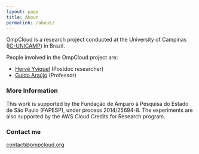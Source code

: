 ```yaml
---
layout: page
title: About
permalink: /about/
---
```


OmpCloud is a research project conducted at the University of Campinas ([IC-UNICAMP](http://ic.unicamp.br/)) in Brazil.

People involved in the OmpCloud project are:

  - [Hervé Yviquel](http://people.irisa.fr/Herve.Yviquel/) (Postdoc researcher)
  - [Guido Araújo](https://guidoaraujo.wordpress.com/) (Professor)

### More Information

This work is supported by the Fundação de Amparo à Pesquisa do Estado de São Paulo (FAPESP), under process 2014/25694-8.
The experiments are also supported by the AWS Cloud Credits for Research program.

### Contact me

[contact@ompcloud.org](mailto:contact@ompcloud.org)
